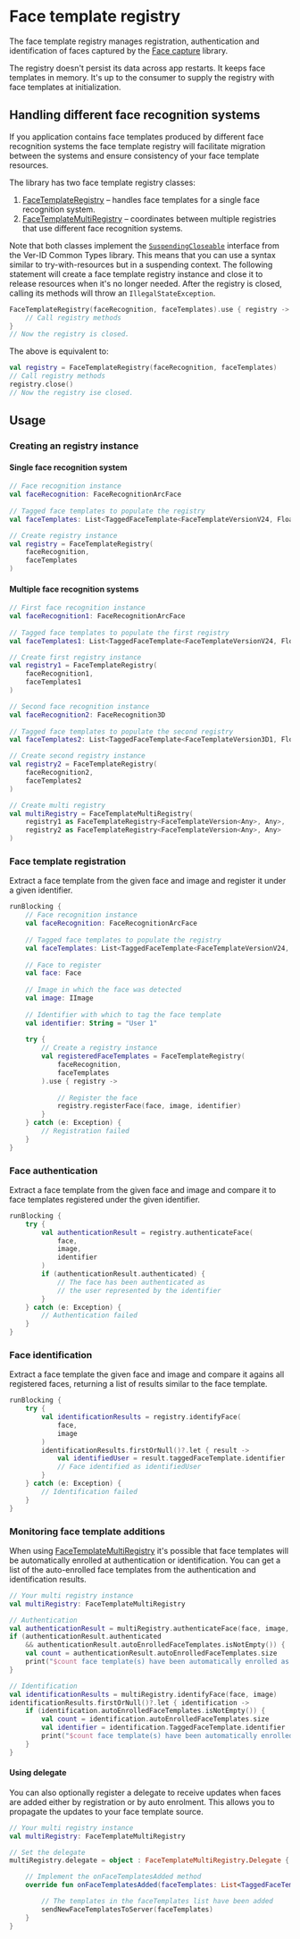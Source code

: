 # Face template registry

The face template registry manages registration, authentication and identification of faces captured by the [Face capture](https://github.com/AppliedRecognition/Face-Capture-Android) library.

The registry doesn't persist its data across app restarts. It keeps face templates in memory. It's up to the consumer to supply the registry with face templates at initialization.

## Handling different face recognition systems

If you application contains face templates produced by different face recognition systems the face template registry will facilitate migration between the systems and ensure consistency of your face template resources.

The library has two face template registry classes:

1. [FaceTemplateRegistry](./lib/src/main/java/com/appliedrec/verid3/facetemplateregistry/FaceTemplateRegistry.kt) – handles face templates for a single face recognition system.
2. [FaceTemplateMultiRegistry](./lib/src/main/java/com/appliedrec/verid3/facetemplateregistry/FaceTemplateMultiRegistry.kt) – coordinates between multiple registries that use different face recognition systems.

Note that both classes implement the [`SuspendingCloseable`](https://github.com/AppliedRecognition/Ver-ID-Common-Types-Android/blob/main/lib/src/main/java/com/appliedrec/verid3/common/SuspendingCloseable.kt) interface from the Ver-ID Common Types library. This means that you can use a syntax similar to try-with-resources but in a suspending context. The following statement will create a face template registry
instance and close it to release resources when it's no longer needed. After the registry is closed, calling its methods will throw an `IllegalStateException`.

```kotlin
FaceTemplateRegistry(faceRecognition, faceTemplates).use { registry ->
    // Call registry methods
}
// Now the registry is closed.
```

The above is equivalent to:

```kotlin
val registry = FaceTemplateRegistry(faceRecognition, faceTemplates)
// Call registry methods
registry.close()
// Now the registry ise closed.
```

## Usage

### Creating an registry instance

#### Single face recognition system

```kotlin
// Face recognition instance
val faceRecognition: FaceRecognitionArcFace
    
// Tagged face templates to populate the registry
val faceTemplates: List<TaggedFaceTemplate<FaceTemplateVersionV24, FloatArray>>

// Create registry instance
val registry = FaceTemplateRegistry(
    faceRecognition, 
    faceTemplates
)
```

#### Multiple face recognition systems

```kotlin
// First face recognition instance
val faceRecognition1: FaceRecognitionArcFace
    
// Tagged face templates to populate the first registry
val faceTemplates1: List<TaggedFaceTemplate<FaceTemplateVersionV24, FloatArray>>

// Create first registry instance
val registry1 = FaceTemplateRegistry(
    faceRecognition1, 
    faceTemplates1
)

// Second face recognition instance
val faceRecognition2: FaceRecognition3D
    
// Tagged face templates to populate the second registry
val faceTemplates2: List<TaggedFaceTemplate<FaceTemplateVersion3D1, FloatArray>>

// Create second registry instance
val registry2 = FaceTemplateRegistry(
    faceRecognition2, 
    faceTemplates2
)

// Create multi registry
val multiRegistry = FaceTemplateMultiRegistry(
    registry1 as FaceTemplateRegistry<FaceTemplateVersion<Any>, Any>,
    registry2 as FaceTemplateRegistry<FaceTemplateVersion<Any>, Any>
)
```

### Face template registration

Extract a face template from the given face and image and register it under a given identifier.

```kotlin
runBlocking {
    // Face recognition instance
    val faceRecognition: FaceRecognitionArcFace
    
    // Tagged face templates to populate the registry
    val faceTemplates: List<TaggedFaceTemplate<FaceTemplateVersionV24, FloatArray>>
    
    // Face to register
    val face: Face
    
    // Image in which the face was detected
    val image: IImage
    
    // Identifier with which to tag the face template
    val identifier: String = "User 1"
    
    try {
        // Create a registry instance
        val registeredFaceTemplates = FaceTemplateRegistry(
            faceRecognition, 
            faceTemplates
        ).use { registry ->
            
            // Register the face
            registry.registerFace(face, image, identifier)
        }
    } catch (e: Exception) {
        // Registration failed
    }
}
```

### Face authentication

Extract a face template from the given face and image and compare it to face templates registered under the given identifier.

```kotlin
runBlocking {
    try {
        val authenticationResult = registry.authenticateFace(
            face, 
            image, 
            identifier
        )
        if (authenticationResult.authenticated) {
            // The face has been authenticated as 
            // the user represented by the identifier
        }
    } catch (e: Exception) {
        // Authentication failed
    }
}
```

### Face identification

Extract a face template the given face and image and compare it agains all registered faces, returning a list of results similar to the face template.

```kotlin
runBlocking {
    try {
        val identificationResults = registry.identifyFace(
            face,
            image
        )
        identificationResults.firstOrNull()?.let { result ->
            val identifiedUser = result.taggedFaceTemplate.identifier
            // Face identified as identifiedUser
        }
    } catch (e: Exception) {
        // Identification failed
    }
}
```

### Monitoring face template additions

When using [FaceTemplateMultiRegistry](./lib/src/main/java/com/appliedrec/verid3/facetemplateregistry/FaceTemplateMultiRegistry.kt) it's possible that face templates will be automatically enrolled at authentication or identification.
You can get a list of the auto-enrolled face templates from the authentication and identification results.

```kotlin
// Your multi registry instance
val multiRegistry: FaceTemplateMultiRegistry

// Authentication
val authenticationResult = multiRegistry.authenticateFace(face, image, identifier)
if (authenticationResult.authenticated 
    && authenticationResult.autoEnrolledFaceTemplates.isNotEmpty()) {
    val count = authenticationResult.autoEnrolledFaceTemplates.size
    print("$count face template(s) have been automatically enrolled as $identifier")
}

// Identification
val identificationResults = multiRegistry.identifyFace(face, image)
identificationResults.firstOrNull()?.let { identification ->
    if (identification.autoEnrolledFaceTemplates.isNotEmpty()) {
        val count = identification.autoEnrolledFaceTemplates.size
        val identifier = identification.TaggedFaceTemplate.identifier
        print("$count face template(s) have been automatically enrolled as $identifier")
    }
}
```

#### Using delegate

You can also optionally register a delegate to receive updates when faces are added either by registration or by auto enrolment. This allows you to propagate the updates to your face template source.

```kotlin
// Your multi registry instance
val multiRegistry: FaceTemplateMultiRegistry

// Set the delegate
multiRegistry.delegate = object : FaceTemplateMultiRegistry.Delegate {

    // Implement the onFaceTemplatesAdded method
    override fun onFaceTemplatesAdded(faceTemplates: List<TaggedFaceTemplate<*, *>>) {

        // The templates in the faceTemplates list have been added
        sendNewFaceTemplatesToServer(faceTemplates)
    }
}
```